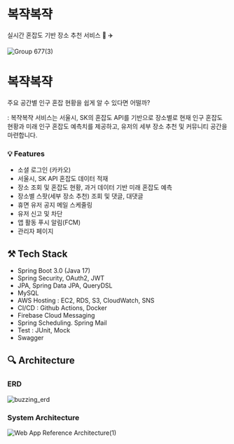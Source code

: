 # 복쟉복쟉
실시간 혼잡도 기반 장소 추천 서비스 🐑 ✈️ 

![Group 677(3)](https://github.com/Akatsuki-USW/Buzzzzing-Server/assets/72124326/3dcdbed3-b290-4639-b35d-e1c2c31ab0b2)

# 복쟉복쟉

주요 공간별 인구 혼잡 현황을 쉽게 알 수 있다면 어떨까?

: 복쟉복쟉 서비스는 서울시, SK의 혼잡도 API를 기반으로 장소별로 현재 인구 혼잡도 현황과 미래 인구 혼잡도 예측치를 제공하고, 유저의 세부 장소 추천 및 커뮤니티 공간을 마련합니다. 

### 💡 Features

- 소셜 로그인 (카카오)
- 서울시, SK API 혼잡도 데이터 적재
- 장소 조회 및 혼잡도 현황, 과거 데이터 기반 미래 혼잡도 예측
- 장소별 스팟(세부 장소 추천) 조회 및 댓글, 대댓글
- 휴면 유저 공지 메일 스케줄링
- 유저 신고 및 차단
- 앱 활동 푸시 알림(FCM)
- 관리자 페이지

## ⚒️ Tech Stack

- Spring Boot 3.0 (Java 17)
- Spring Security, OAuth2, JWT
- JPA, Spring Data JPA, QueryDSL
- MySQL
- AWS Hosting : EC2, RDS, S3, CloudWatch, SNS
- CI/CD : Github Actions, Docker
- Firebase Cloud Messaging
- Spring Scheduling. Spring Mail
- Test : JUnit, Mock
- Swagger

## 🔍 Architecture
### ERD
![buzzing_erd](https://github.com/Akatsuki-USW/Buzzzzing-Server/assets/72124326/2248f961-ade7-4a59-a716-be7422c8edf7)

### System Architecture
![Web App Reference Architecture(1)](https://github.com/Akatsuki-USW/Buzzzzing-Server/assets/72124326/104981fc-29e0-48ee-b0d8-edd4965350d8)
